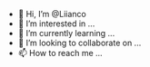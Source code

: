 - 👋 Hi, I’m @Liianco
- 👀 I’m interested in ...
- 🌱 I’m currently learning ...
- 💞️ I’m looking to collaborate on ...
- 📫 How to reach me ...

<!---
Liianco/Liianco is a ✨ special ✨ repository because its `README.md` (this file) appears on your GitHub profile.
You can click the Preview link to take a look at your changes.
--->
